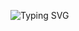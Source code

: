 ![Typing SVG](https://readme-typing-svg.demolab.com?font=Fira+Code&size=28&duration=2000&pause=1000&color=F7768E&center=true&vCenter=true&multiline=true&width=600&lines=The+sea+doesn’t+get+wet+in+the+rain.;ML+Researcher+%7C+FPGA+%7C+LLM+%7C+Quantization;Let's+optimize+everything!)
